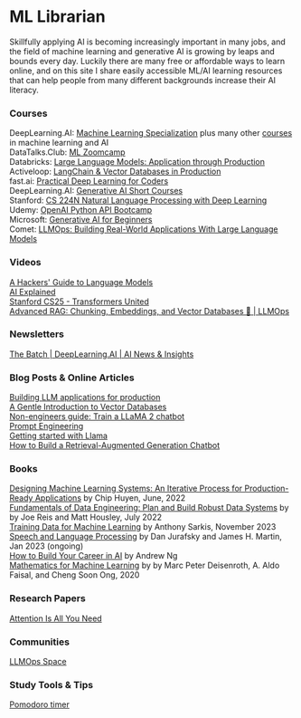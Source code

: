 # ML Librarian
Skillfully applying AI is becoming increasingly important in many jobs, and the field of machine learning and generative AI is growing by leaps and bounds every day. Luckily there are many free or affordable ways to learn online, and on this site I share easily accessible ML/AI learning resources that can help people from many different backgrounds increase their AI literacy. 

### Courses  

DeepLearning.AI: [Machine Learning Specialization](https://www.deeplearning.ai/courses/machine-learning-specialization/) plus many other [courses](https://www.deeplearning.ai/courses/) in machine learning and AI  
DataTalks.Club: [ML Zoomcamp](http://mlzoomcamp.com/)  
Databricks: [Large Language Models: Application through Production](https://www.edx.org/learn/computer-science/databricks-large-language-models-application-through-production)  
Activeloop: [LangChain & Vector Databases in Production](https://learn.activeloop.ai/courses/langchain)  
fast.ai: [Practical Deep Learning for Coders](https://course.fast.ai)  
DeepLearning.AI: [Generative AI Short Courses](https://www.deeplearning.ai/short-courses/)  
Stanford: [CS 224N Natural Language Processing with Deep Learning](https://web.stanford.edu/class/cs224n/)  
Udemy: [OpenAI Python API Bootcamp](https://www.udemy.com/course/openai-python-api-bootcamp-learn-to-use-ai-gpt3-and-more/)  
Microsoft: [Generative AI for Beginners](https://microsoft.github.io/generative-ai-for-beginners/#/)  
Comet: [LLMOps: Building Real-World Applications With Large Language Models](https://www.comet.com/site/llm-course/)  

### Videos

[A Hackers' Guide to Language Models](https://youtu.be/jkrNMKz9pWU?si=kcl44wl9eIgobsPh)  
[AI Explained](https://www.youtube.com/@aiexplained-official)  
[Stanford CS25 - Transformers United](https://youtube.com/playlist?list=PLoROMvodv4rNiJRchCzutFw5ItR_Z27CM&si=ii6HLtDjrEtcWxy-)  
[Advanced RAG: Chunking, Embeddings, and Vector Databases 🚀 | LLMOps](https://www.youtube.com/watch?v=tTW3dOfyCpE)  

### Newsletters

[The Batch | DeepLearning.AI | AI News & Insights](https://www.deeplearning.ai/the-batch/)  

### Blog Posts & Online Articles  
[Building LLM applications for production](https://huyenchip.com/2023/04/11/llm-engineering.html)  
[A Gentle Introduction to Vector Databases](https://weaviate.io/blog/what-is-a-vector-database)  
[Non-engineers guide: Train a LLaMA 2 chatbot](https://huggingface.co/blog/Llama2-for-non-engineers)  
[Prompt Engineering](https://lilianweng.github.io/posts/2023-03-15-prompt-engineering/)  
[Getting started with Llama](https://ai.meta.com/llama/get-started/?utm_source=linkedin&utm_medium=organic_social&utm_campaign=llama2&utm_content=image)  
[How to Build a Retrieval-Augmented Generation Chatbot](https://www.anaconda.com/blog/how-to-build-a-retrieval-augmented-generation-chatbot?utm_campaign=generalnurture&utm_medium=organicsocial&utm_source=linkedin)  

### Books

[Designing Machine Learning Systems: An Iterative Process for Production-Ready Applications](https://www.amazon.com/Designing-Machine-Learning-Systems-Production-Ready/dp/1098107969/ref=sr_1_1?crid=C3QRGLARER81&keywords=chip+hyun+machine+learning&qid=1698788237&sprefix=chip+hy%2Caps%2C165&sr=8-1) by Chip Huyen, June, 2022  
[Fundamentals of Data Engineering: Plan and Build Robust Data Systems](https://www.amazon.com/Fundamentals-Data-Engineering-Robust-Systems/dp/1098108302/ref=sr_1_1?crid=3BVVE9KBXX8A4&keywords=fundamentals+of+data+engineering&qid=1698788354&sprefix=fundamentals+of+data%2Caps%2C201&sr=8-1) by by Joe Reis and Matt Housley, July 2022  
[Training Data for Machine Learning](https://www.oreilly.com/library/view/training-data-for/9781492094517/?_gl=1*13wrku*_ga*MTI2OTM5NDUwMi4xNjk0NjM4NDY2*_ga_092EL089CH*MTY5NDYzODQ2NS4xLjEuMTY5NDYzODY5My41Ny4wLjA.) by Anthony Sarkis, November 2023  
[Speech and Language Processing](https://web.stanford.edu/~jurafsky/slp3/) by Dan Jurafsky and James H. Martin, Jan 2023 (ongoing)  
[How to Build Your Career in AI](https://info.deeplearning.ai/how-to-build-a-career-in-ai-book) by Andrew Ng  
[Mathematics for Machine Learning](https://mml-book.com/) by by Marc Peter Deisenroth, A. Aldo Faisal, and Cheng Soon Ong, 2020  

### Research Papers

[Attention Is All You Need](https://arxiv.org/pdf/1706.03762.pdf)  

### Communities

[LLMOps Space](https://llmops.space/discord)  

### Study Tools & Tips

[Pomodoro timer](https://studywithme.io/aesthetic-pomodoro-timer/)  
